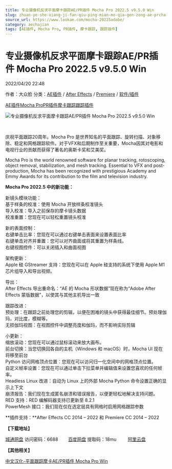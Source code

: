 ```yaml
---
title: 专业摄像机反求平面摩卡跟踪AE/PR插件 Mocha Pro 2022.5 v9.5.0 Win
slug: zhuan-ye-she-xiang-ji-fan-qiu-ping-mian-mo-qia-gen-zong-ae-prcha-jian-mocha-pro-2022-5-v9-5-0-win
source_url: https://www.lookae.com/mocha-20225adobe/
category: aechajian
tags: [AE插件, Mocha Pro, PR插件, 摩卡跟踪, 跟踪插件]
---
```

# 专业摄像机反求平面摩卡跟踪AE/PR插件 Mocha Pro 2022.5 v9.5.0 Win

2022/04/20 22:48

作者：大众脸
分类：[AE插件](https://www.lookae.com/after-effects/aechajian/) / [After Effects](https://www.lookae.com/after-effects/) / [Premiere](https://www.lookae.com/qitarjcj/premierezy/) / [软件/插件](https://www.lookae.com/qitarjcj/)

[AE插件](https://www.lookae.com/tag/ae%e6%8f%92%e4%bb%b6/)[Mocha Pro](https://www.lookae.com/tag/mocha-pro/)[PR插件](https://www.lookae.com/tag/pr%e6%8f%92%e4%bb%b6/)[摩卡跟踪](https://www.lookae.com/tag/%e6%91%a9%e5%8d%a1%e8%b7%9f%e8%b8%aa/)[跟踪插件](https://www.lookae.com/tag/%e8%b7%9f%e8%b8%aa%e6%8f%92%e4%bb%b6/)

![专业摄像机反求平面摩卡跟踪AE/PR插件 Mocha Pro 2022.5 v9.5.0 Win](https://www.lookae.com/wp-content/uploads/2021/09/mocha-2022-adobe.jpg "专业摄像机反求平面摩卡跟踪AE/PR插件 Mocha Pro 2022.5 v9.5.0 Win-LookAE.com")

[﻿﻿﻿﻿﻿](https://cloud.video.taobao.com//play/u/705956171/p/1/e/6/t/1/357166271183.mp4)

庆祝平面跟踪20周年。Mocha Pro 是世界知名的平面跟踪、旋转扫描、对象移除、稳定和网格跟踪软件。对于VFX和后期制作至关重要，Mocha因其对电影和电视行业的贡献而获得了著名的奥斯卡奖和艾美奖。

Mocha Pro is the world renowned software for planar tracking, rotoscoping, object removal, stabilization, and mesh tracking. Essential to VFX and post-production, Mocha has been recognized with prestigious Academy and Emmy Awards for its contribution to the film and television industry.

**Mocha Pro 2022.5 中的新功能：**

新镜头模块功能：  
基于样条的校准：使用 Mocha 开放样条校准镜头  
导入校准：导入之前保存的摩卡镜头数据  
校准重置：您现在可以轻松重置镜头校准

新的表面控制：  
右键单击比率：您现在可以通过右键单击表面来设置表面比率  
右键单击对齐并重置：您可以对齐曲面或将其重置为样条线。  
右键视图控件：可以关闭插入和曲面视图

架构更新：  
Apple 硅 GStreamer 支持：您现在可以在 Apple 硅支持的系统下使用 Apple M1 芯片组导入和导出视频。

导出：  
After Effects 导出重命名：“AE 的 Mocha 形状数据”现在称为“Adobe After Effects 蒙版数据”，以使其与其他主机导出一致

跟踪改进：  
预处理：在跟踪之前处理您的剪辑，以便在困难的镜头中获得最佳细节。预处理伽玛，对比度，模糊等。  
无损伽玛视图：在视图控件中调整亮度和伽玛，而不影响实际剪辑

小更新：  
缩放滚动：您现在可以通过鼠标滚动来放大画布。  
前台切换：当您切换回各自的主机（Windows 和 macOS）时，Mocha UI 现在将移至前台  
Python 访问网格顶点位置：您现在可以访问归一化空间中的网格顶点位置。  
自定义帧率设置：您现在可以通过单击下拉菜单并编辑值来设置您喜欢的任何帧率。  
Headless Linux 改进：自动为 Linux 上的外部 Mocha Python 命令设置正确的显示上下文  
崩溃报告：我们现在生成匿名崩溃和错误报告，以便更轻松地解决支持问题。  
RED 支持：RED 编解码器支持已更新至 8.2.1  
PowerMesh 接口：我们现在仅在选定层具有网格时启用网格跟踪参数

**插件支持：**After Effects CC 2014 – 2022 和 Premiere CC 2014 – 2022

**【下载地址】**

[城通网盘](https://url70.ctfile.com/f/2827370-572056495-cdfdd9) 访问密码：6688        [百度网盘](https://pan.baidu.com/s/1oPXJQnzyA6KhKnXU430iRA?pwd=18mu) 提取码：18mu         [阿里云盘](https://www.aliyundrive.com/s/rTqBURukiEH)

**【其他相关】**

[中文汉化-平面跟踪摩卡AE/PR插件 Mocha Pro Win](https://www.lookae.com/mocha-pro-aepr/)
